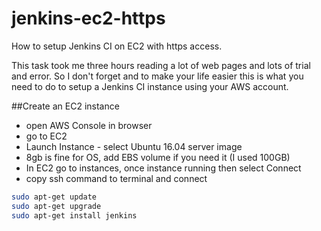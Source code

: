 # jenkins-ec2-https
How to setup Jenkins CI on EC2 with https access.

This task took me three hours reading a lot of web pages and lots of trial and error. So I don't forget and to make your life easier this is what you need to do to setup a Jenkins CI instance using your AWS account.

##Create an EC2 instance
* open AWS Console in browser
* go to EC2
* Launch Instance - select Ubuntu 16.04 server image
* 8gb is fine for OS, add EBS volume if you need it (I used 100GB)
* In EC2 go to instances, once instance running then select Connect
* copy ssh command to terminal and connect

```bash
sudo apt-get update
sudo apt-get upgrade
sudo apt-get install jenkins
```

